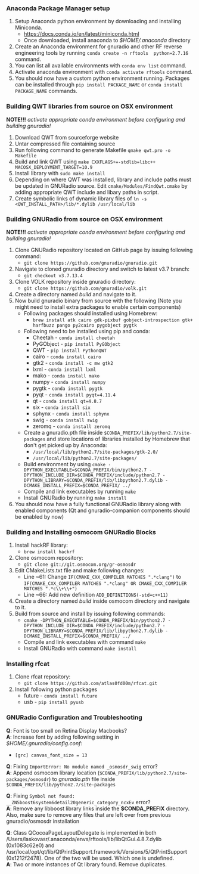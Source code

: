 
### Anaconda Package Manager setup

1. Setup Anaconda python environment by downloading and installing Miniconda.
    * https://docs.conda.io/en/latest/miniconda.html
    * Once downloaded, install anaconda to _$HOME/.anaconda_ directory
2. Create an Anaconda environment for gnuradio and other RF reverse
engineering tools by running `conda create -n rftools  python=2.7.16` command.
3. You can list all available environments with `conda env list` command.
4. Activate anaconda environment with `conda activate rftools` command.
5. You should now have a custom python environment running. Packages can be
installed through `pip install PACKAGE_NAME` or `conda install PACKAGE_NAME`
commands.

### Building QWT libraries from source on OSX environment
__NOTE!!!__ _activate appropriate conda environment before configuring and building
gnuradio!_
1. Download QWT from sourceforge website
2. Untar compressed file containing source
3. Run following command to generate Makefile `qmake qwt.pro -o Makefile`
4. Build and link QWT using `make CXXFLAGS+=-stdlib=libc++ MACOSX_DEPLOYMENT_TARGET=10.9`
5. Install library with `sudo make install`
6. Depending on where QWT was installed, library and include paths must be
   updated in GNURadio source. Edit `cmake/Modules/FindQwt.cmake` by adding
   appropriate QWT include and libary paths in script.
7. Create symbolic links of dynamic library files of
   `ln -s <QWT_INSTALL_PATH>/lib/*.dylib /usr/local/lib`

### Building GNURadio from source on OSX environment

__NOTE!!!__ _activate appropriate conda environment before configuring and building
gnuradio!_

1. Clone GNURadio repository located on GitHub page by issuing following command:
    * `git clone https://github.com/gnuradio/gnuradio.git`
2. Navigate to cloned gnuradio directory and switch to latest v3.7 branch:
    * `git checkout v3.7.13.4`
3. Clone VOLK repository inside gnuradio directory: 
    * `git clone https://github.com/gnuradio/volk.git`
4. Create a directory named _build_ and navigate to it.
5. Now build gnuradio binary from source with the following (Note you might need to install extra packages to enable certain components)
    * Following packages should installed using Homebrew:
        * `brew install atk cairo gdk-pixbuf gobject-introspection gtk+ harfbuzz pango py2cairo pygobject pygtk`
    * Following need to be installed using pip and conda:
        * Cheetah   - `conda install cheetah`
        * PyGObject - `pip install PyGObject`
        * QWT       - `pip install PythonQWT`
        * cairo     - `conda install cairo`
        * gtk2      - `conda install -c mw gtk2`
        * lxml      - `conda install lxml`
        * mako      - `conda install mako`
        * numpy     - `conda install numpy`
        * pygtk     - `conda install pygtk`
        * pyqt      - `conda install pyqt=4.11.4`
        * qt        - `conda install qt=4.8.7`
        * six       - `conda install six`
        * sphynx    - `conda install sphynx`
        * swig      - `conda install swig`
        * zeromq    - `conda install zeromq`
    * Create a gnuradio.pth file inside `$CONDA_PREFIX/lib/python2.7/site-packages` and store locations of libraries installed by Homebrew that don't get picked up by Anaconda:
        * `/usr/local/lib/python2.7/site-packages/gtk-2.0/`
        * `/usr/local/lib/python2.7/site-packages/`
    * Build environment by using `cmake -DPYTHON_EXECUTABLE=$CONDA_PREFIX/bin/python2.7 -DPYTHON_INCLUDE_DIR=$CONDA_PREFIX/include/python2.7 -DPYTHON_LIBRARY=$CONDA_PREFIX/lib/libpython2.7.dylib -DCMAKE_INSTALL_PREFIX=$CONDA_PREFIX/ ../`
    * Compile and link executables by running `make`
    * Install GNURadio by running `make install`
6. You should now have a fully functional GNURadio library along with enabled components (Qt and gnuradio-companion components should be enabled by now)

### Building and Installing osmocom GNURadio Blocks
1. Install hackRF library: 
    * `brew install hackrf`
1. Clone osmocom repository:
    * `git clone git://git.osmocom.org/gr-osmosdr`
2. Edit CMakeLists.txt file and make following changes:
    * Line ~61: Change `IF(CMAKE_CXX_COMPILER MATCHES ".*clang")` to `IF(CMAKE_CXX_COMPILER MATCHES ".*clang" OR CMAKE_CXX_COMPILER MATCHES ".*c\\+\\+")`
    * Line ~66: Add new definition `ADD_DEFINITIONS(-std=c++11)`
2. Create a directory named _build_ inside osmocom directory and navigate to it.
3. Build from source and install by issuing following commands:
    * `cmake -DPYTHON_EXECUTABLE=$CONDA_PREFIX/bin/python2.7 -DPYTHON_INCLUDE_DIR=$CONDA_PREFIX/include/python2.7 -DPYTHON_LIBRARY=$CONDA_PREFIX/lib/libpython2.7.dylib -DCMAKE_INSTALL_PREFIX=$CONDA_PREFIX/ ../`
    * Compile and link executables with command `make`
    * Install GNURadio with command `make install`

### Installing rfcat
1. Clone rfcat repository:
    * `git clone https://github.com/atlas0fd00m/rfcat.git`
2. Install following python packages
    * future - `conda install future`
    * usb - `pip install pyusb`


### GNURadio Configuration and Troubleshooting

__Q__: Font is too small on Retina Display Macbooks?<br />
__A__: Increase font by adding following setting in  _$HOME/.gnuradio/config.conf_:
* `[grc] canvas_font_size = 13`

__Q__: Fixing `ImportError: No module named _osmosdr_swig` error?<br />
__A__: Append osmocom library location (`$CONDA_PREFIX/lib/python2.7/site-packages/osmosdr`) to _gnuradio.pth_ file inside `$CONDA_PREFIX/lib/python2.7/site-packages`

__Q__: Fixing `Symbol not found: __ZN5boost6system6detail20generic_category_ncxEv` error?<br />
__A__: Remove any libboost library links inside the __$CONDA_PREFIX__ directory. Also, make sure to remove any files that are left over from previous gnuradio/osmosdr installation

__Q__: Class QCocoaPageLayoutDelegate is implemented in both /Users/laskovasr/.anaconda/envs/rftools/lib/libQtGui.4.8.7.dylib (0x1083c62e0) and /usr/local/opt/qt/lib/QtPrintSupport.framework/Versions/5/QtPrintSupport (0x1212f2478). One of the two will be used. Which one is undefined. <br />
__A__: Two or more instances of Qt library found. Remove duplicates.
